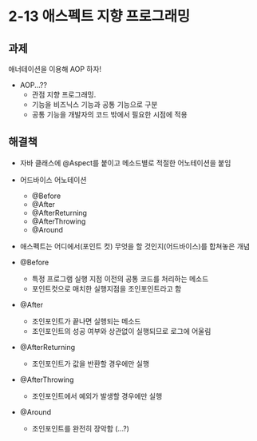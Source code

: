 # 2-13 애스펙트 지향 프로그래밍

## 과제

애너테이션을 이용해 AOP 하자!

- AOP...??
  - 관점 지향 프로그래밍.
  - 기능을 비즈닉스 기능과 공통 기능으로 구분
  - 공통 기능을 개발자의 코드 밖에서 필요한 시점에 적용

## 해결책

- 자바 클래스에 @Aspect를 붙이고 메소드별로 적절한 어노테이션을 붙임
- 어드바이스 어노테이션
  - @Before
  - @After
  - @AfterReturning
  - @AfterThrowing 
  - @Around

- 애스펙트는 어디에서(포인트 컷) 무엇을 할 것인지(어드바이스)를 합쳐놓은 개념

- @Before
  - 특정 프로그램 실행 지점 이전의 공통 코드를 처리하는 메소드
  - 포인트컷으로 매치한 실행지점을 조인포인트라고 함

- @After
  - 조인포인트가 끝나면 실행되는 메소드
  - 조인포인트의 성공 여부와 상관없이 실행되므로 로그에 어울림

- @AfterReturning
  - 조인포인트가 값을 반환할 경우에만 실행

- @AfterThrowing
  - 조인포인트에서 예외가 발생할 경우에만 실행

- @Around
  - 조인포인트를 완전히 장악함 (...?)
  
